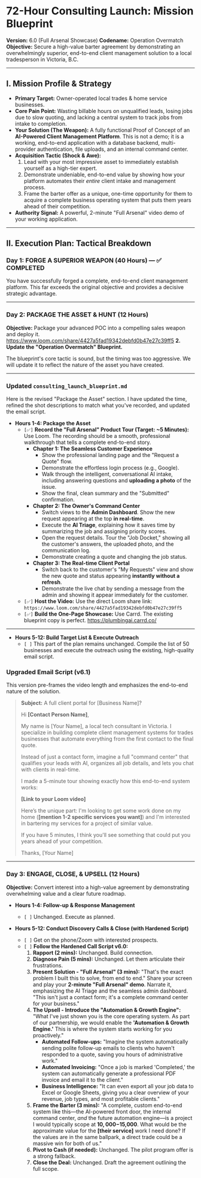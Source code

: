 # 72-Hour Consulting Launch: Mission Blueprint
**Version:** 6.0 (Full Arsenal Showcase)
**Codename:** Operation Overmatch
**Objective:** Secure a high-value barter agreement by demonstrating an overwhelmingly superior, end-to-end client management solution to a local tradesperson in Victoria, B.C.

---

## I. Mission Profile & Strategy

*   **Primary Target:** Owner-operated local trades & home service businesses.
*   **Core Pain Point:** Wasting billable hours on unqualified leads, losing jobs due to slow quoting, and lacking a central system to track jobs from intake to completion.
*   **Your Solution (The Weapon):** A fully functional Proof of Concept of an **AI-Powered Client Management Platform**. This is not a demo; it is a working, end-to-end application with a database backend, multi-provider authentication, file uploads, and an internal command center.
*   **Acquisition Tactic (Shock & Awe):**
    1.  Lead with your most impressive asset to immediately establish yourself as a high-tier expert.
    2.  Demonstrate undeniable, end-to-end value by showing how your platform automates their *entire* client intake and management process.
    3.  Frame the barter offer as a unique, one-time opportunity for them to acquire a complete business operating system that puts them years ahead of their competition.
*   **Authority Signal:** A powerful, 2-minute "Full Arsenal" video demo of your working application.

---

## II. Execution Plan: Tactical Breakdown

### **Day 1: FORGE A SUPERIOR WEAPON (40 Hours) — ✅ COMPLETED**

You have successfully forged a complete, end-to-end client management platform. This far exceeds the original objective and provides a decisive strategic advantage.

---

### **Day 2: PACKAGE THE ASSET & HUNT (12 Hours)**

**Objective:** Package your advanced POC into a compelling sales weapon and deploy it.
https://www.loom.com/share/4427a5fad19342debfd0b47e27c39ff5
**2. Update the "Operation Overmatch" Blueprint.**

The blueprint's core tactic is sound, but the timing was too aggressive. We will update it to reflect the nature of the asset you have created.

---

### Updated `consulting_launch_blueprint.md`

Here is the revised "Package the Asset" section. I have updated the time, refined the shot descriptions to match what you've recorded, and updated the email script.

*   **Hours 1-4: Package the Asset**
    *   `[✅]` **Record the "Full Arsenal" Product Tour (Target: ~5 Minutes):** Use Loom. The recording should be a smooth, professional walkthrough that tells a complete end-to-end story.
        *   **Chapter 1: The Seamless Customer Experience**
            *   Show the professional landing page and the "Request a Quote" flow.
            *   Demonstrate the effortless login process (e.g., Google).
            *   Walk through the intelligent, conversational AI intake, including answering questions and **uploading a photo** of the issue.
            *   Show the final, clean summary and the "Submitted" confirmation.
        *   **Chapter 2: The Owner's Command Center**
            *   Switch views to the **Admin Dashboard**. Show the new request appearing at the top **in real-time**.
            *   Execute the **AI Triage**, explaining how it saves time by summarizing the job and assigning priority scores.
            *   Open the request details. Tour the "Job Docket," showing all the customer's answers, the uploaded photo, and the communication log.
            *   Demonstrate creating a quote and changing the job status.
        *   **Chapter 3: The Real-time Client Portal**
            *   Switch back to the customer's "My Requests" view and show the new quote and status appearing **instantly without a refresh**.
            *   Demonstrate the live chat by sending a message from the admin and showing it appear immediately for the customer.
    *   `[✅]` **Host the Video:** Use the direct Loom share link: `https://www.loom.com/share/4427a5fad19342debfd0b47e27c39ff5`
    *   `[✅]` **Build the One-Page Showcase:** Use Carrd. The existing blueprint copy is perfect. https://plumbingai.carrd.co/

---

*   **Hours 5-12: Build Target List & Execute Outreach**
    *   `[ ]` This part of the plan remains unchanged. Compile the list of 50 businesses and execute the outreach using the existing, high-quality email script.

### Upgraded Email Script (v6.1)

This version pre-frames the video length and emphasizes the end-to-end nature of the solution.

> **Subject:** A full client portal for [Business Name]?
>
> Hi **[Contact Person Name]**,
>
> My name is [Your Name], a local tech consultant in Victoria. I specialize in building complete client management systems for trades businesses that automate everything from the first contact to the final quote.
>
> Instead of just a contact form, imagine a full "command center" that qualifies your leads with AI, organizes all job details, and lets you chat with clients in real-time.
>
> I made a 5-minute tour showing exactly how this end-to-end system works:
>
> **[Link to your Loom video]**
>
> Here’s the unique part: I'm looking to get some work done on my home (**[mention 1-2 specific services you want]**) and I'm interested in bartering my services for a project of similar value.
>
> If you have 5 minutes, I think you'll see something that could put you years ahead of your competition.
>
> Thanks,
> [Your Name]

---

### **Day 3: ENGAGE, CLOSE, & UPSELL (12 Hours)**

**Objective:** Convert interest into a high-value agreement by demonstrating overwhelming value and a clear future roadmap.

*   **Hours 1-4: Follow-up & Response Management**
    *   `[ ]` Unchanged. Execute as planned.

*   **Hours 5-12: Conduct Discovery Calls & Close (with Hardened Script)**
    *   `[ ]` Get on the phone/Zoom with interested prospects.
    *   `[ ]` **Follow the Hardened Call Script v6.0:**
        1.  **Rapport (2 mins):** Unchanged. Build connection.
        2.  **Diagnose Pain (5 mins):** Unchanged. Let them articulate their frustrations.
        3.  **Present Solution - "Full Arsenal" (3 mins):** "That's the exact problem I built this to solve, from end to end." Share your screen and play your **2-minute "Full Arsenal" demo**. Narrate it, emphasizing the AI Triage and the seamless admin dashboard. "This isn't just a contact form; it's a complete command center for your business."
        4.  **The Upsell - Introduce the "Automation & Growth Engine":** "What I've just shown you is the core operating system. As part of our partnership, we would enable the **'Automation & Growth Engine.'** This is where the system starts working for you proactively."
            *   **Automated Follow-ups:** "Imagine the system automatically sending polite follow-up emails to clients who haven't responded to a quote, saving you hours of administrative work."
            *   **Automated Invoicing:** "Once a job is marked 'Completed,' the system can automatically generate a professional PDF invoice and email it to the client."
            *   **Business Intelligence:** "It can even export all your job data to Excel or Google Sheets, giving you a clear overview of your revenue, job types, and most profitable clients."
        5.  **Frame the Barter (3 mins):** "A complete, custom end-to-end system like this—the AI-powered front door, the internal command center, *and* the future automation engine—is a project I would typically scope at **$10,000-$15,000**. What would be the approximate value for the **[their service]** work I need done? If the values are in the same ballpark, a direct trade could be a massive win for both of us."
        6.  **Pivot to Cash (if needed):** Unchanged. The pilot program offer is a strong fallback.
        7.  **Close the Deal:** Unchanged. Draft the agreement outlining the full scope.
